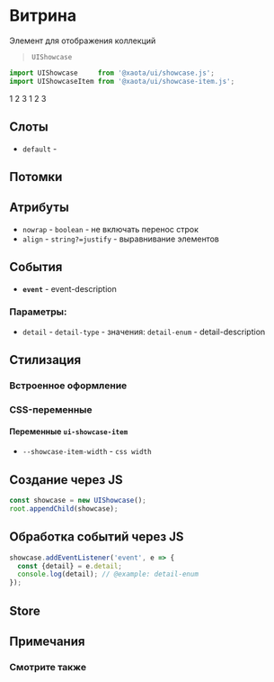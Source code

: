 # Витрина
Элемент для отображения коллекций

> `UIShowcase`

```javascript
import UIShowcase     from '@xaota/ui/showcase.js';
import UIShowcaseItem from '@xaota/ui/showcase-item.js';
```

<ui-html>
  <ui-showcase>
    <ui-showcase-item>
      1
    </ui-showcase-item>
    <ui-showcase-item>
      2
    </ui-showcase-item>
    <ui-showcase-item>
      3
    </ui-showcase-item>
    <ui-showcase-item icon="add"></ui-showcase-item>
  </ui-showcase>
</ui-html>

<ui-html>
  <ui-showcase align="left">
    <ui-showcase-item>
      1
    </ui-showcase-item>
    <ui-showcase-item>
      2
    </ui-showcase-item>
    <ui-showcase-item>
      3
    </ui-showcase-item>
    <ui-showcase-item icon="add"></ui-showcase-item>
  </ui-showcase>
</ui-html>

## Слоты
* `default` -


## Потомки


## Атрибуты
* `nowrap` - `boolean` - не включать перенос строк
* `align` - `string?=justify` - выравнивание элементов

## События

* __`event`__ - event-description

### Параметры:

* `detail` - `detail-type` - значения: `detail-enum` - detail-description

## Стилизация

### Встроенное оформление

### CSS-переменные
#### Переменные `ui-showcase-item`
* `--showcase-item-width` - `css width`

## Создание через JS

```javascript
const showcase = new UIShowcase();
root.appendChild(showcase);
```

## Обработка событий через JS

```javascript
showcase.addEventListener('event', e => {
  const {detail} = e.detail;
  console.log(detail); // @example: detail-enum
});
```

## Store

## Примечания

### Смотрите также

